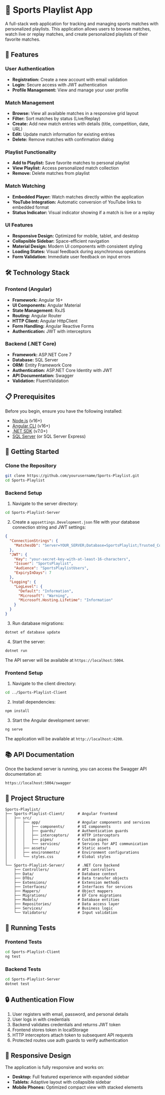 # 📱 Sports Playlist App

A full-stack web application for tracking and managing sports matches with personalized playlists. This application allows users to browse matches, watch live or replay matches, and create personalized playlists of their favorite matches.

## 🌟 Features

### User Authentication
- **Registration:** Create a new account with email validation
- **Login:** Secure access with JWT authentication  
- **Profile Management:** View and manage your user profile

### Match Management
- **Browse:** View all available matches in a responsive grid layout
- **Filter:** Sort matches by status (Live/Replay)
- **Create:** Add new match entries with details (title, competition, date, URL)
- **Edit:** Update match information for existing entries
- **Delete:** Remove matches with confirmation dialog

### Playlist Functionality
- **Add to Playlist:** Save favorite matches to personal playlist
- **View Playlist:** Access personalized match collection
- **Remove:** Delete matches from playlist

### Match Watching
- **Embedded Player:** Watch matches directly within the application
- **YouTube Integration:** Automatic conversion of YouTube links to embedded format
- **Status Indicator:** Visual indicator showing if a match is live or a replay

### UI Features
- **Responsive Design:** Optimized for mobile, tablet, and desktop
- **Collapsible Sidebar:** Space-efficient navigation
- **Material Design:** Modern UI components with consistent styling
- **Loading States:** Visual feedback during asynchronous operations
- **Form Validation:** Immediate user feedback on input errors

## 🛠️ Technology Stack

### Frontend (Angular)
- **Framework:** Angular 16+
- **UI Components:** Angular Material
- **State Management:** RxJS
- **Routing:** Angular Router
- **HTTP Client:** Angular HttpClient
- **Form Handling:** Angular Reactive Forms
- **Authentication:** JWT with interceptors

### Backend (.NET Core)
- **Framework:** ASP.NET Core 7
- **Database:** SQL Server
- **ORM:** Entity Framework Core
- **Authentication:** ASP.NET Core Identity with JWT
- **API Documentation:** Swagger
- **Validation:** FluentValidation

## 📋 Prerequisites

Before you begin, ensure you have the following installed:
- [Node.js](https://nodejs.org/) (v16+)
- [Angular CLI](https://angular.io/cli) (v16+)
- [.NET SDK](https://dotnet.microsoft.com/download) (v7.0+)
- [SQL Server](https://www.microsoft.com/en-us/sql-server/sql-server-downloads) (or SQL Server Express)

## 🚀 Getting Started

### Clone the Repository

```bash
git clone https://github.com/yourusername/Sports-Playlist.git
cd Sports-Playlist
```

### Backend Setup

1. Navigate to the server directory:
```bash
cd Sports-Playlist-Server
```

2. Create a `appsettings.Development.json` file with your database connection string and JWT settings:
```json
{
  "ConnectionStrings": {
    "MatchesDb": "Server=YOUR_SERVER;Database=SportsPlaylist;Trusted_Connection=True;MultipleActiveResultSets=true"
  },
  "JWT": {
    "Key": "your-secret-key-with-at-least-16-characters",
    "Issuer": "SportsPlaylist",
    "Audience": "SportsPlaylistUsers",
    "ExpiryInDays": 7
  },
  "Logging": {
    "LogLevel": {
      "Default": "Information",
      "Microsoft": "Warning",
      "Microsoft.Hosting.Lifetime": "Information"
    }
  }
}
```

3. Run database migrations:
```bash
dotnet ef database update
```

4. Start the server:
```bash
dotnet run
```
The API server will be available at `https://localhost:5004`.

### Frontend Setup

1. Navigate to the client directory:
```bash
cd ../Sports-Playlist-Client
```

2. Install dependencies:
```bash
npm install
```

3. Start the Angular development server:
```bash
ng serve
```
The application will be available at `http://localhost:4200`.

## 📚 API Documentation

Once the backend server is running, you can access the Swagger API documentation at:
```
https://localhost:5004/swagger
```

## 📁 Project Structure

```
Sports-Playlist/
├── Sports-Playlist-Client/      # Angular frontend
│   ├── src/
│   │   ├── app/                 # Angular components and services
│   │   │   ├── components/      # UI components
│   │   │   ├── guards/          # Authentication guards
│   │   │   ├── interceptors/    # HTTP interceptors
│   │   │   ├── pipes/           # Custom pipes
│   │   │   └── services/        # Services for API communication
│   │   ├── assets/              # Static assets
│   │   ├── environments/        # Environment configurations
│   │   └── styles.css           # Global styles
│
└── Sports-Playlist-Server/      # .NET Core backend
    ├── Controllers/             # API controllers
    ├── Data/                    # Database context
    ├── DTOs/                    # Data transfer objects
    ├── Extensions/              # Extension methods
    ├── Interfaces/              # Interfaces for services
    ├── Mappers/                 # Object mappers
    ├── Migrations/              # EF Core migrations
    ├── Models/                  # Database entities
    ├── Repositories/            # Data access layer
    ├── Services/                # Business logic
    └── Validators/              # Input validation
```

## 🧪 Running Tests

### Frontend Tests
```bash
cd Sports-Playlist-Client
ng test
```

### Backend Tests
```bash
cd Sports-Playlist-Server
dotnet test
```

## 🔒 Authentication Flow

1. User registers with email, password, and personal details
2. User logs in with credentials
3. Backend validates credentials and returns JWT token
4. Frontend stores token in localStorage
5. HTTP interceptors attach token to subsequent API requests
6. Protected routes use auth guards to verify authentication

## 📱 Responsive Design

The application is fully responsive and works on:
- **Desktop:** Full featured experience with expanded sidebar
- **Tablets:** Adaptive layout with collapsible sidebar
- **Mobile Phones:** Optimized compact view with stacked elements
